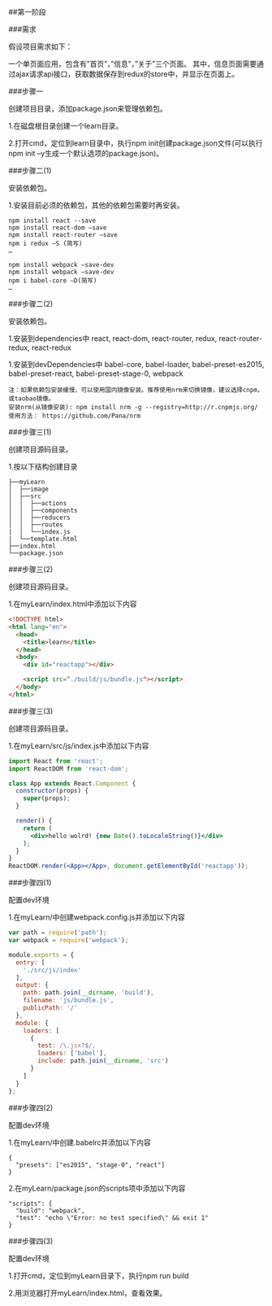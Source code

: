##第一阶段

###需求

假设项目需求如下：

一个单页面应用，包含有”首页”，”信息”，”关于”三个页面。
其中，信息页面需要通过ajax请求api接口，获取数据保存到redux的store中，并显示在页面上。


###步骤一

创建项目目录，添加package.json来管理依赖包。

1.在磁盘根目录创建一个learn目录。

2.打开cmd，定位到learn目录中，执行npm init创建package.json文件(可以执行npm init –y生成一个默认选项的package.json)。


###步骤二(1)

安装依赖包。

1.安装目前必须的依赖包，其他的依赖包需要时再安装。
```
npm install react --save
npm install react-dom –save
npm install react-router –save
npm i redux –S (简写)
…

npm install webpack –save-dev
npm install webpack –save-dev
npm i babel-core –D(简写)
…
```


###步骤二(2)

安装依赖包。

1.安装到dependencies中
react, react-dom, react-router, redux, react-router-redux, react-redux

1.安装到devDependencies中
babel-core, babel-loader, babel-preset-es2015, babel-preset-react, babel-preset-stage-0, webpack

```
注：如果依赖包安装缓慢，可以使用国内镜像安装。推荐使用nrm来切换镜像，建议选择cnpm，或taobao镜像。
安装nrm(从镜像安装): npm install nrm -g --registry=http://r.cnpmjs.org/
使用方法： https://github.com/Pana/nrm
```


###步骤三(1)

创建项目源码目录。

1.按以下结构创建目录
```
├──myLearn
│  ├──image
│  ├──src
│  │  ├──actions
│  │  ├──components
│  │  ├──reducers
│  │  ├──routes
|  │  └──index.js
|  └──template.html
├──index.html
└──package.json 
```


###步骤三(2)

创建项目源码目录。

1.在myLearn/index.html中添加以下内容

```html
<!DOCTYPE html>
<html lang="en">
  <head>
    <title>learn</title>
  </head>
  <body>
    <div id="reactapp"></div>

    <script src=“./build/js/bundle.js"></script>
  </body>
</html>
```


###步骤三(3)

创建项目源码目录。

1.在myLearn/src/js/index.js中添加以下内容

```jsx
import React from 'react';
import ReactDOM from 'react-dom';

class App extends React.Component {
  constructor(props) {
    super(props);
  }

  render() {
    return (
      <div>hello wolrd! {new Date().toLocaleString()}</div>
    );
  }
}
ReactDOM.render(<App></App>, document.getElementById('reactapp'));
```


###步骤四(1)

配置dev环境

1.在myLearn/中创建webpack.config.js并添加以下内容

```js
var path = require('path');
var webpack = require('webpack');

module.exports = {
  entry: [
    './src/js/index'
  ],
  output: {
    path: path.join(__dirname, 'build'),
    filename: 'js/bundle.js',
    publicPath: '/'
  },
  module: {
    loaders: [
      {
        test: /\.jsx?$/,
        loaders: ['babel'],
        include: path.join(__dirname, 'src')
      }
    ]
  }
};
```


###步骤四(2)

配置dev环境

1.在myLearn/中创建.babelrc并添加以下内容
```
{
  "presets": ["es2015", "stage-0", "react"]
}
```

2.在myLearn/package.json的scripts项中添加以下内容
```
"scripts": {
  "build": "webpack",
  "test": "echo \"Error: no test specified\" && exit 1"
}
```


###步骤四(3)

配置dev环境

1.打开cmd，定位到myLearn目录下，执行npm run build

2.用浏览器打开myLearn/index.html，查看效果。





